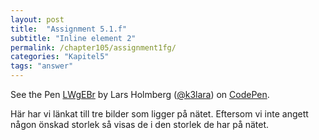 ```yaml
---
layout: post
title:  "Assignment 5.1.f"
subtitle: "Inline element 2"
permalink: /chapter105/assignment1fg/
categories: "Kapitel5"
tags: "answer"
---
```

<p data-height="740" data-theme-id="light" data-slug-hash="LWgEBr" data-default-tab="html,result" data-user="k3lara" data-embed-version="2" data-pen-title="LWgEBr" class="codepen">See the Pen <a href="http://codepen.io/k3lara/pen/LWgEBr/">LWgEBr</a> by Lars Holmberg (<a href="http://codepen.io/k3lara">@k3lara</a>) on <a href="http://codepen.io">CodePen</a>.</p>
<script async src="https://production-assets.codepen.io/assets/embed/ei.js"></script>
<figcaption>Här har vi länkat till tre bilder som ligger på nätet. Eftersom vi inte angett någon önskad storlek så visas de i den storlek de har på nätet. </figcaption>
